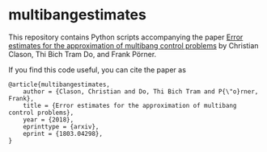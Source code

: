 # multibangestimates

This repository contains Python scripts accompanying the paper [Error estimates for the approximation of multibang control problems](https://arxiv.org/abs/1803.04298) by Christian Clason, Thi Bich Tram Do, and Frank Pörner.

If you find this code useful, you can cite the paper as

    @article{multibangestimates,
        author = {Clason, Christian and Do, Thi Bich Tram and P{\"o}rner, Frank},
        title = {Error estimates for the approximation of multibang control problems},
        year = {2018},
        eprinttype = {arxiv},
        eprint = {1803.04298},
    }

